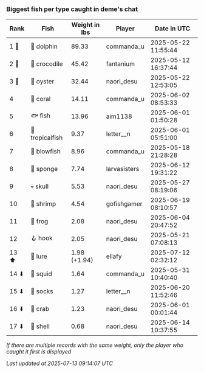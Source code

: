 ### Biggest fish per type caught in deme's chat
| Rank | Fish | Weight in lbs | Player | Date in UTC |
|------|--------|-----------|---------|------|
| 1 🥇  | 🐬 dolphin | 89.33 | commanda_u | 2025-05-22 11:55:44 |
| 2 🥈  | 🐊 crocodile | 45.42 | fantanium | 2025-05-12 16:37:44 |
| 3 🥉  | 🦪 oyster | 32.44 | naori_desu | 2025-05-22 12:53:05 |
| 4  | 🪸 coral | 14.11 | commanda_u | 2025-06-02 08:53:33 |
| 5  | 🐟 fish | 13.96 | aim1138 | 2025-06-01 01:50:28 |
| 6  | 🐠 tropicalfish | 9.37 | letter__n | 2025-06-01 05:51:00 |
| 7  | 🐡 blowfish | 8.96 | commanda_u | 2025-05-18 21:28:28 |
| 8  | 🧽 sponge | 7.74 | larvasisters | 2025-06-12 19:31:22 |
| 9  | 💀 skull | 5.53 | naori_desu | 2025-05-27 08:19:06 |
| 10  | 🦐 shrimp | 4.54 | gofishgamer | 2025-06-19 08:10:57 |
| 11  | 🐸 frog | 2.08 | naori_desu | 2025-06-04 20:47:52 |
| 12  | 🪝 hook | 2.05 | naori_desu | 2025-05-21 07:08:13 |
| 13 ⬆ | 🎏 lure | 1.98 (+1.94) | ellafy | 2025-07-12 02:32:12 |
| 14 ⬇ | 🦑 squid | 1.64 | commanda_u | 2025-05-31 10:40:40 |
| 15 ⬇ | 🧦 socks | 1.27 | letter__n | 2025-06-20 11:52:46 |
| 16 ⬇ | 🦀 crab | 1.23 | naori_desu | 2025-06-01 00:01:44 |
| 17 ⬇ | 🐚 shell | 0.68 | naori_desu | 2025-06-14 10:37:55 |

_If there are multiple records with the same weight, only the player who caught it first is displayed_

_Last updated at 2025-07-13 09:14:07 UTC_